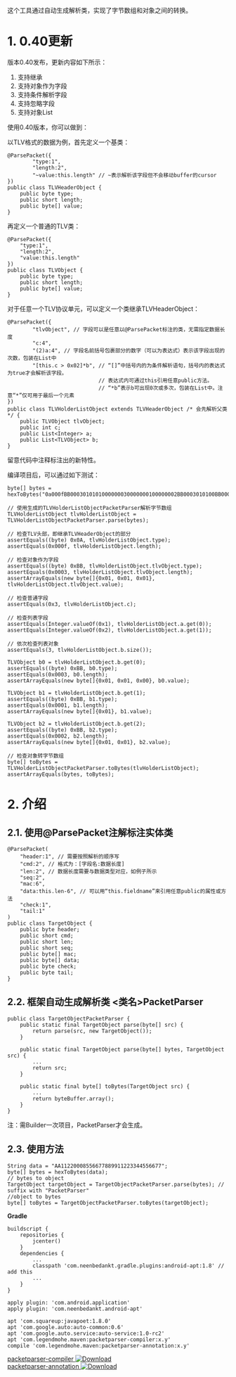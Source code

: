 这个工具通过自动生成解析类，实现了字节数组和对象之间的转换。

# 1. 0.40更新

版本0.40发布，更新内容如下所示：

1. 支持继承
2. 支持对象作为字段
3. 支持条件解析字段
4. 支持忽略字段
5. 支持对象List

使用0.40版本，你可以做到：

以TLV格式的数据为例，首先定义一个基类：

    @ParsePacket({
            "type:1",
            "length:2",
            "~value:this.length" // ~表示解析该字段但不会移动buffer的cursor
    })
    public class TLVHeaderObject {
        public byte type;
        public short length;
        public byte[] value;
    }

再定义一个普通的TLV类：

    @ParsePacket({
        "type:1",
        "length:2",
        "value:this.length"
    })
    public class TLVObject {
        public byte type;
        public short length;
        public byte[] value;
    }

对于任意一个TLV协议单元，可以定义一个类继承TLVHeaderObject：

    @ParsePacket({
            "tlvObject", // 字段可以是任意以@ParsePacket标注的类，无需指定数据长度
            "c:4",
            "(2)a:4", // 字段名前括号包裹部分的数字（可以为表达式）表示该字段出现的次数，包装在List中
            "[this.c > 0x02]*b", // “[]”中括号内的为条件解析语句，括号内的表达式为true才会解析该字段。
                                 // 表达式内可通过this引用任意public方法。
                                 // “*b”表示b可出现0次或多次，包装在List中。注意“*”仅可用于最后一个元素
    })
    public class TLVHolderListObject extends TLVHeaderObject /* 会先解析父类 */ {
        public TLVObject tlvObject;
        public int c;
        public List<Integer> a;
        public List<TLVObject> b;
    }

留意代码中注释标注出的新特性。

编译项目后，可以通过如下测试：

    byte[] bytes = hexToBytes("0a000fBB0003010101000000030000000100000002BB0003010100BB000101BB00020101");

    // 使用生成的TLVHolderListObjectPacketParser解析字节数组
    TLVHolderListObject tlvHolderListObject = TLVHolderListObjectPacketParser.parse(bytes);

    // 检查TLV头部，即继承TLVHeaderObject的部分
    assertEquals((byte) 0x0A, tlvHolderListObject.type);
    assertEquals(0x000f, tlvHolderListObject.length);

    // 检查对象作为字段
    assertEquals((byte) 0xBB, tlvHolderListObject.tlvObject.type);
    assertEquals(0x0003, tlvHolderListObject.tlvObject.length);
    assertArrayEquals(new byte[]{0x01, 0x01, 0x01}, tlvHolderListObject.tlvObject.value);

    // 检查普通字段
    assertEquals(0x3, tlvHolderListObject.c);

    // 检查列表字段
    assertEquals(Integer.valueOf(0x1), tlvHolderListObject.a.get(0));
    assertEquals(Integer.valueOf(0x2), tlvHolderListObject.a.get(1));

    // 依次检查列表对象
    assertEquals(3, tlvHolderListObject.b.size());

    TLVObject b0 = tlvHolderListObject.b.get(0);
    assertEquals((byte) 0xBB, b0.type);
    assertEquals(0x0003, b0.length);
    assertArrayEquals(new byte[]{0x01, 0x01, 0x00}, b0.value);

    TLVObject b1 = tlvHolderListObject.b.get(1);
    assertEquals((byte) 0xBB, b1.type);
    assertEquals(0x0001, b1.length);
    assertArrayEquals(new byte[]{0x01}, b1.value);

    TLVObject b2 = tlvHolderListObject.b.get(2);
    assertEquals((byte) 0xBB, b2.type);
    assertEquals(0x0002, b2.length);
    assertArrayEquals(new byte[]{0x01, 0x01}, b2.value);

    // 检查对象转字节数组
    byte[] toBytes = TLVHolderListObjectPacketParser.toBytes(tlvHolderListObject);
    assertArrayEquals(bytes, toBytes);

# 2. 介绍

## 2.1. 使用@ParsePacket注解标注实体类

    @ParsePacket(
        "header:1", // 需要按照解析的顺序写
        "cmd:2", // 格式为：[字段名:数据长度]
        "len:2", // 数据长度需要与数据类型对应，如例子所示
        "seq:2",
        "mac:6",
        "data:this.len-6", // 可以用“this.fieldname”来引用任意public的属性或方法
        "check:1",
        "tail:1"
    )
    public class TargetObject {
        public byte header;
        public short cmd;
        public short len;
        public short seq;
        public byte[] mac;
        public byte[] data;
        public byte check;
        public byte tail;
    }
    
## 2.2. 框架自动生成解析类 <类名>PacketParser

    public class TargetObjectPacketParser {
        public static final TargetObject parse(byte[] src) {
            return parse(src, new TargetObject());
        }
    
        public static final TargetObject parse(byte[] bytes, TargetObject src) {
            ...
            return src;
        }
    
        public static final byte[] toBytes(TargetObject src) {
            ...
            return byteBuffer.array();
        }
    }

注：需Builder一次项目，PacketParser才会生成。
    
## 2.3. 使用方法

    String data = "AA11220008556677889911223344556677";
    byte[] bytes = hexToBytes(data);
    // bytes to object
    TargetObject targetObject = TargetObjectPacketParser.parse(bytes); // suffix with "PacketParser"
    //object to bytes
    byte[] toBytes = TargetObjectPacketParser.toBytes(targetObject);

**Gradle**

    buildscript {
        repositories {
            jcenter()
        }
        dependencies {
            ...
            classpath 'com.neenbedankt.gradle.plugins:android-apt:1.8' // add this
            ...
        }
    }
    
    apply plugin: 'com.android.application'
    apply plugin: 'com.neenbedankt.android-apt'

    apt 'com.squareup:javapoet:1.8.0'
    apt 'com.google.auto:auto-common:0.6'
    apt 'com.google.auto.service:auto-service:1.0-rc2'
    apt 'com.legendmohe.maven:packetparser-compiler:x.y'
    compile 'com.legendmohe.maven:packetparser-annotation:x.y'

[packetparser-compiler ![Download](https://api.bintray.com/packages/legendmohe/maven/packetparser-compiler/images/download.svg) ](https://bintray.com/legendmohe/maven/packetparser-compiler/_latestVersion)  
[packetparser-annotation ![Download](https://api.bintray.com/packages/legendmohe/maven/packetparser-annotation/images/download.svg) ](https://bintray.com/legendmohe/maven/packetparser-annotation/_latestVersion)
